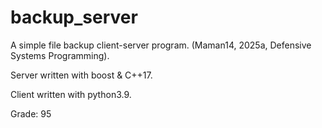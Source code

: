 # backup_server

A simple file backup client-server program. (Maman14, 2025a, Defensive Systems Programming).

Server written with boost & C++17.

Client written with python3.9.

Grade: 95
